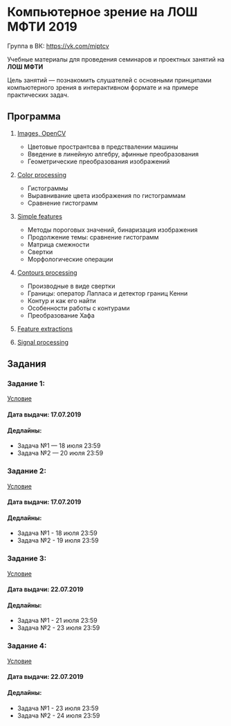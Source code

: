 # Компьютерное зрение на ЛОШ МФТИ 2019

Группа в ВК: https://vk.com/miptcv

Учебные материалы для проведения семинаров и проектных занятий на **ЛОШ МФТИ** 

Цель занятий — познакомить слушателей с основными принципами компьютерного зрения в интерактивном формате и на примере практических задач.

## Программа

1. [Images, OpenCV](https://github.com/Keleas/CV_SOS/tree/master/01.%20Images%2C%20OpenCV)
	* Цветовые пространтсва в предствалении машины
	* Введение в линейную алгебру, афинные преобразования
	* Геометрические преобразования изображений

2. [Color processing](https://github.com/Keleas/CV_SOS/tree/master/02.%20Color%20processing)
	* Гистограммы
	* Выравнивание цвета изображения по гистограммам
	* Сравнение гистограмм

3. [Simple features](https://github.com/Keleas/CV_SOS/tree/master/03.%20Simple%20features)
	* Методы пороговых значений, бинаризация изображения
	* Продолжение темы: сравнение гистограмм
	* Матрица смежности
	* Свертки
	* Морфологические операции

4. [Contours processing](https://github.com/Keleas/CV_SOS/tree/master/04.%20Contours%20processing)
	* Производные в виде свертки
	* Границы: оператор Лапласа и детектор границ Кенни
	* Контур и как его найти
	* Особенности работы с контурами
	* Преобразование Хафа

5. [Feature extractions](https://github.com/Keleas/CV_SOS/tree/master/05.%20Feature%20extractions)

6. [Signal processing](https://github.com/Keleas/CV_SOS/tree/master/06.%20Signal%20processing)


## Задания

### Задание 1:

[Условие](https://github.com/Keleas/CV_SOS/blob/master/01.%20Images%2C%20OpenCV/%5Bhomework%5Dimage_processing.ipynb)

#### Дата выдачи: 17.07.2019

#### Дедлайны:
* Задача №1 — 18 июля 23:59
* Задача №2 — 20 июля 23:59


### Задание 2:

[Условие](https://github.com/Keleas/CV_SOS/blob/master/02.%20Color%20processing/%5Bhomework%5Dcolor_processing.ipynb)

#### Дата выдачи: 17.07.2019

#### Дедлайны:
* Задача №1 - 18 июля 23:59 
* Задача №2 - 19 июля 23:59


### Задание 3:

[Условие](https://github.com/Keleas/CV_SOS/blob/master/03.%20Simple%20features/%5Bhomework%5Dcontours.ipynb)

#### Дата выдачи: 22.07.2019

#### Дедлайны:
* Задача №1 - 21 июля 23:59
* Задача №2 - 23 июля 23:59


### Задание 4:

[Условие](https://github.com/Keleas/CV_SOS/blob/master/04.%20Contours%20processing/%5Bhomework%5Dfeature_extraction.ipynb)

#### Дата выдачи: 22.07.2019

#### Дедлайны:
* Задача №1 - 23 июля 23:59
* Задача №2 - 24 июля 23:59




